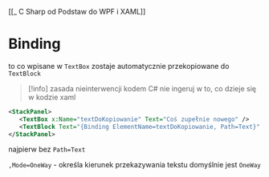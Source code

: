 [[_ C Sharp od Podstaw do WPF i XAML]]


# Binding
to co wpisane w `TextBox` zostaje automatycznie przekopiowane do `TextBlock`

>[!info] zasada nieinterwencji
>kodem C# nie ingeruj w to, co dzieje się w kodzie xaml

```xml
<StackPanel>
   <TextBox x:Name="textDoKopiowanie" Text="Coś zupełnie nowego" />
   <TextBlock Text="{Binding ElementName=textDoKopiowanie, Path=Text}" TextWrapping="Wrap"  Height="80"/>
</StackPanel>
```
najpierw bez `Path=Text`

`,Mode=OneWay` - określa kierunek przekazywania tekstu domyślnie jest `OneWay`








